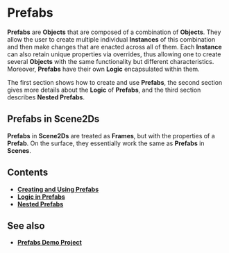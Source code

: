 # Prefabs


**Prefabs** are **Objects** that are composed of a combination of **Objects**. They allow the user to create multiple individual **Instances** of this combination and then make changes that are enacted across all of them. Each **Instance** can also retain unique properties via overrides, thus allowing one to create several **Objects** with the same functionality but different characteristics. Moreover, **Prefabs** have their own **Logic** encapsulated within them.

The first section shows how to create and use **Prefabs**, the second section gives more details about the **Logic** of **Prefabs**, and the third section describes **Nested Prefabs**.

## Prefabs in **Scene2Ds**

**Prefabs** in **Scene2Ds** are treated as **Frames**, but with the properties of a **Prefab**. On the surface, they essentially work the same as **Prefabs** in **Scenes**. 

## Contents

* [**Creating and Using Prefabs**](creating-and-using-prefabs.md)
* [**Logic in Prefabs**](logic-prefabs.md)
* [**Nested Prefabs**](nested-prefabs.md)

## See also

* [**Prefabs Demo Project**](../../demo-projects/prefabs-demo.md)